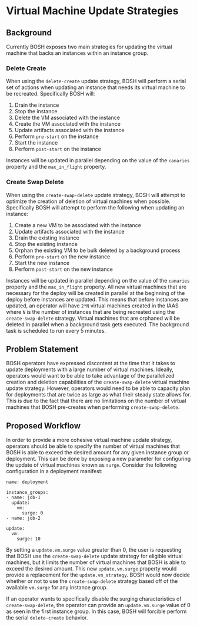 # Virtual Machine Update Strategies

## Background

Currently BOSH exposes two main strategies for updating the virtual machine that
backs an instances within an instance group.

### Delete Create

When using the `delete-create` update strategy, BOSH will perform a serial set
of actions when updating an instance that needs its virtual machine to be
recreated. Specifically BOSH will:

  1. Drain the instance
  1. Stop the instance
  1. Delete the VM associated with the instance
  1. Create the VM associated with the instance
  1. Update artifacts associated with the instance
  1. Perform `pre-start` on the instance
  1. Start the instance
  1. Perform `post-start` on the instance

Instances will be updated in parallel depending on the value of the `canaries`
property and the `max_in_flight` property.

### Create Swap Delete

When using the `create-swap-delete` update strategy, BOSH will attempt to
optimize the creation of deletion of virtual machines when possible.
Specifically BOSH will attempt to perform the following when updating an
instance:

  1. Create a new VM to be associated with the instance
  1. Update artifacts associated with the instance
  1. Drain the existing instance
  1. Stop the existing instance
  1. Orphan the existing VM to be bulk deleted by a background process
  1. Perform `pre-start` on the new instance
  1. Start the new instance
  1. Perform `post-start` on the new instance

Instances will be updated in parallel depending on the value of the `canaries`
property and the `max_in_flight` property. All new virtual machines that are
necessary for the deploy will be created in parallel at the beginning of the
deploy before instances are updated. This means that before instances are
updated, an operator will have `2*N` virtual machines created in the IAAS where
`N` is the number of instances that are being recreated using the
`create-swap-delete` strategy. Virtual machines that are orphaned will be
deleted in parallel when a background task gets executed. The background task is
scheduled to run every 5 minutes.

## Problem Statement

BOSH operators have expressed discontent at the time that it takes to update
deployments with a large number of virtual machines. Ideally, operators would
want to be able to take advantage of the parallelized creation and deletion
capabilities of the `create-swap-delete` virtual machine update strategy.
However, operators would need to be able to capacity plan for deployments that
are twice as large as what their steady state allows for. This is due to the
fact that there are no limitations on the number of virtual machines that BOSH
pre-creates when performing `create-swap-delete`.

## Proposed Workflow

In order to provide a more cohesive virtual machine update strategy, operators
should be able to specify the number of virtual machines that BOSH is able to
exceed the desired amount for any given instance group or deployment. This can
be done by exposing a new parameter for configuring the update of virtual
machines known as `surge`. Consider the following configuration in a deployment
manifest:

```
name: deployment

instance_groups:
- name: job-1
  update:
    vm:
      surge: 0
- name: job-2

update:
  vm:
    surge: 10
```

By setting a `update.vm.surge` value greater than 0, the user is requesting that
BOSH use the `create-swap-delete` update strategy for eligible virtual machines,
but it limits the number of virtual machines that BOSH is able to exceed
the desired amount. This new `update.vm.surge` property would provide a
replacement for the `update.vm_strategy`. BOSH would now decide whether or not
to use the `create-swap-delete` strategy based off of the available `vm.surge`
for any instance group.

If an operator wants to specifically disable the surging characteristics of
`create-swap-delete`, the operator can provide an `update.vm.surge` value of 0
as seen in the first instance group. In this case, BOSH will forcible perform
the serial `delete-create` behavior.
